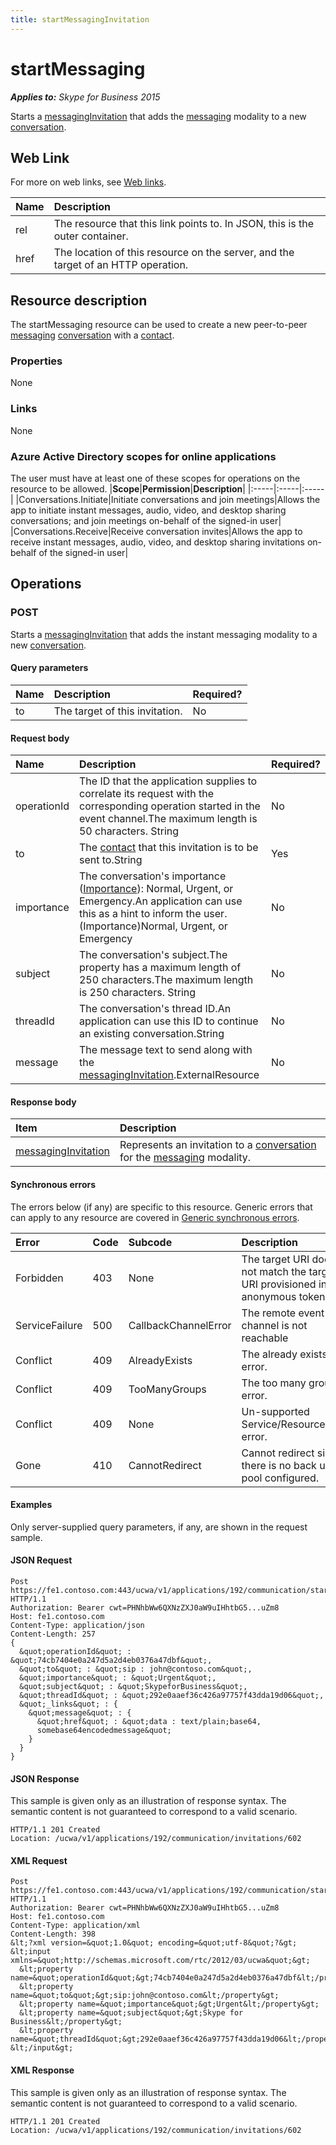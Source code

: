```yaml
---
title: startMessagingInvitation
---
```

# startMessaging

 _**Applies to:** Skype for Business 2015_


Starts a [messagingInvitation](messagingInvitation_ref.md) that adds the [messaging](messaging_ref.md) modality to a new [conversation](conversation_ref.md). 
            

## Web Link
<a name = "sectionSection0"> </a>

For more on web links, see [Web links](WebLinks.md).


|**Name**|**Description**|
|:-----|:-----|
|rel|The resource that this link points to. In JSON, this is the outer container.|
|href|The location of this resource on the server, and the target of an HTTP operation.|

## Resource description
<a name = "sectionSection1"> </a>

 The startMessaging resource can be used to create a new peer-to-peer [messaging](messaging_ref.md) [conversation](conversation_ref.md) with a [contact](contact_ref.md).

### Properties



None

### Links



None

### Azure Active Directory scopes for online applications



The user must have at least one of these scopes for operations on the resource to be allowed.
|**Scope**|**Permission**|**Description**|
|:-----|:-----|:-----|
|Conversations.Initiate|Initiate conversations and join meetings|Allows the app to initiate instant messages, audio, video, and desktop sharing conversations; and join meetings on-behalf of the signed-in user|
|Conversations.Receive|Receive conversation invites|Allows the app to receive instant messages, audio, video, and desktop sharing invitations on-behalf of the signed-in user|

## Operations



<a name="sectionSection2"></a>

### POST




Starts a [messagingInvitation](messagingInvitation_ref.md) that adds the instant messaging modality to a new [conversation](conversation_ref.md).

#### Query parameters




|**Name**|**Description**|**Required?**|
|:-----|:-----|:-----|
|to|The target of this invitation.|No|


#### Request body




|**Name**|**Description**|**Required?**|
|:-----|:-----|:-----|
|operationId|The ID that the application supplies to correlate its request with the corresponding operation started in the event channel.The maximum length is 50 characters. String|No|
|to|The [contact](contact_ref.md) that this invitation is to be sent to.String|Yes|
|importance|The conversation's importance ([Importance](Importance_ref.md)): Normal, Urgent, or Emergency.An application can use this as a hint to inform the user.(Importance)Normal, Urgent, or Emergency|No|
|subject|The conversation's subject.The property has a maximum length of 250 characters.The maximum length is 250 characters. String|No|
|threadId|The conversation's thread ID.An application can use this ID to continue an existing conversation.String|No|
|message|The message text to send along with the [messagingInvitation](messagingInvitation_ref.md).ExternalResource|No|

#### Response body



|**Item**|**Description**|
|:-----|:-----|
|[messagingInvitation](MessagingInvitation_ref.md)|Represents an invitation to a [conversation](conversation_ref.md) for the [messaging](messaging_ref.md) modality.|

#### Synchronous errors



The errors below (if any) are specific to this resource. Generic errors that can apply to any resource are covered in [Generic synchronous errors](GenericSynchronousErrors.md).

|**Error**|**Code**|**Subcode**|**Description**|
|:-----|:-----|:-----|:-----|
|Forbidden|403|None|The target URI does not match the target URI provisioned in anonymous token.|
|ServiceFailure|500|CallbackChannelError|The remote event channel is not reachable|
|Conflict|409|AlreadyExists|The already exists error.|
|Conflict|409|TooManyGroups|The too many groups error.|
|Conflict|409|None|Un-supported Service/Resource/API error.|
|Gone|410|CannotRedirect|Cannot redirect since there is no back up pool configured.|

#### Examples



Only server-supplied query parameters, if any, are shown in the request sample.

#### JSON Request




```
Post https://fe1.contoso.com:443/ucwa/v1/applications/192/communication/startMessaging HTTP/1.1
Authorization: Bearer cwt=PHNhbWw6QXNzZXJ0aW9uIHhtbG5...uZm8
Host: fe1.contoso.com
Content-Type: application/json
Content-Length: 257
{
  &quot;operationId&quot; : &quot;74cb7404e0a247d5a2d4eb0376a47dbf&quot;,
  &quot;to&quot; : &quot;sip : john@contoso.com&quot;,
  &quot;importance&quot; : &quot;Urgent&quot;,
  &quot;subject&quot; : &quot;SkypeforBusiness&quot;,
  &quot;threadId&quot; : &quot;292e0aaef36c426a97757f43dda19d06&quot;,
  &quot;_links&quot; : {
    &quot;message&quot; : {
      &quot;href&quot; : &quot;data : text/plain;base64,
      somebase64encodedmessage&quot;
    }
  }
}
```


#### JSON Response



This sample is given only as an illustration of response syntax. The semantic content is not guaranteed to correspond to a valid scenario.
```
HTTP/1.1 201 Created
Location: /ucwa/v1/applications/192/communication/invitations/602

```


#### XML Request




```
Post https://fe1.contoso.com:443/ucwa/v1/applications/192/communication/startMessaging HTTP/1.1
Authorization: Bearer cwt=PHNhbWw6QXNzZXJ0aW9uIHhtbG5...uZm8
Host: fe1.contoso.com
Content-Type: application/xml
Content-Length: 398
&lt;?xml version=&quot;1.0&quot; encoding=&quot;utf-8&quot;?&gt;
&lt;input xmlns=&quot;http://schemas.microsoft.com/rtc/2012/03/ucwa&quot;&gt;
  &lt;property name=&quot;operationId&quot;&gt;74cb7404e0a247d5a2d4eb0376a47dbf&lt;/property&gt;
  &lt;property name=&quot;to&quot;&gt;sip:john@contoso.com&lt;/property&gt;
  &lt;property name=&quot;importance&quot;&gt;Urgent&lt;/property&gt;
  &lt;property name=&quot;subject&quot;&gt;Skype for Business&lt;/property&gt;
  &lt;property name=&quot;threadId&quot;&gt;292e0aaef36c426a97757f43dda19d06&lt;/property&gt;
&lt;/input&gt;
```


#### XML Response



This sample is given only as an illustration of response syntax. The semantic content is not guaranteed to correspond to a valid scenario.
```
HTTP/1.1 201 Created
Location: /ucwa/v1/applications/192/communication/invitations/602

```


